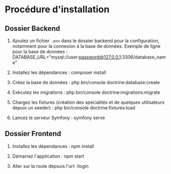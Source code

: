 # Procédure d'installation

## Dossier Backend

1. Ajoutez un fichier `.env` dans le dossier backend pour la configuration, notamment pour la connexion à la base de données. Exemple de ligne pour la base de données :
DATABASE_URL="mysql://user:password@127.0.0.1:3306/database_name"

2. Installez les dépendances : composer install

3. Créez la base de données : php bin/console doctrine:database:create

4. Exécutez les migrations : php bin/console doctrine:migrations:migrate

5. Chargez les fixtures (création des spécialités et de quelques utilisateurs depuis un seeder) : php bin/console doctrine:fixtures:load

6. Lancez le serveur Symfony : symfony serve


## Dossier Frontend

1. Installez les dépendances : npm install

2. Démarrez l'application : npm start
3. Aller sur la route depsuis l'url: /login
